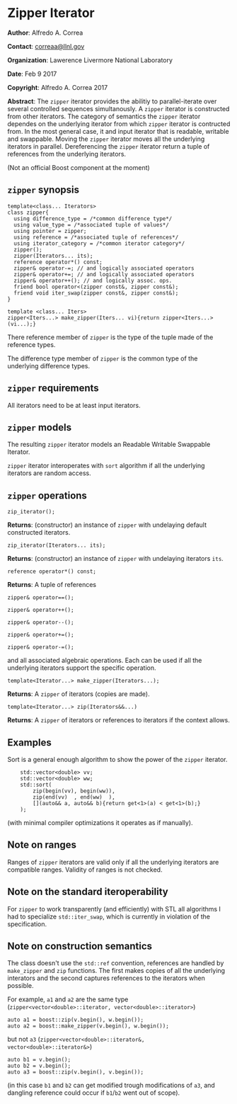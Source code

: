 # Zipper Iterator

**Author**: Alfredo A. Correa

**Contact**: correaa@llnl.gov

**Organization**: Lawerence Livermore National Laboratory

**Date**: Feb 9 2017

**Copyright**: Alfredo A. Correa 2017

**Abstract**: 
The `zipper` iterator provides the abilitiy to parallel-iterate over several controlled sequences simultanously.
A `zipper` iterator is constructed from other iterators.
The category of semantics the `zipper` iterator dependes on the underlying iterator from which `zipper` iterator is contructed from.
In the most general case, it and input iterator that is readable, writable and swappable.
Moving the `zipper` iterator moves all the underlying iterators in parallel. 
Dereferencing the `zipper` iterator return a tuple of references from the underlying iterators.

(Not an official Boost component at the moment)

## `zipper` synopsis

    template<class... Iterators>
    class zipper{
      using difference_type = /*common difference type*/
      using value_type = /*associated tuple of values*/
      using pointer = zipper;
      using reference = /*associated tuple of references*/
      using iterator_category = /*common iterator category*/
      zipper();
      zipper(Iterators... its);
      reference operator*() const;
      zipper& operator-=; // and logically associated operators
      zipper& operator+=; // and logically associated operators
      zipper& operator++(); // and logically assoc. ops.
      friend bool operator<(zipper const&, zipper const&);
      friend void iter_swap(zipper const&, zipper const&);
    }

    template <class... Iters> 
    zipper<Iters...> make_zipper(Iters... vi){return zipper<Iters...>(vi...);}

There reference member of `zipper` is the type of the tuple made of the reference types.

The difference type member of `zipper` is the common type of the underlying difference types.

## `zipper` requirements

All iterators need to be at least input iterators.

## `zipper` models

The resulting `zipper` iterator models an Readable Writable Swappable Iterator.

`zipper` iterator interoperates with `sort` algorithm if all the underlying iterators are random access.

## `zipper` operations

`zip_iterator();`

**Returns**: (constructor) an instance of `zipper` with undelaying default constructed iterators.

`zip_iterator(Iterators... its);`

**Returns**: (constructor) an instance of `zipper` with undelaying iterators `its`.

`reference operator*() const;`

**Returns**: A tuple of references

`zipper& operator==();` 

`zipper& operator++();` 

`zipper& operator--();` 

`zipper& operator+=();` 

`zipper& operator-=();` 


and all associated algebraic operations.
Each can be used if all the underlying iterators support the specific operation.

`template<Iterator...> make_zipper(Iterators...);` 

**Returns**: A `zipper` of iterators (copies are made).

`template<Iterator...> zip(Iterators&&...)` 

**Returns**: A `zipper` of iterators or references to iterators if the context allows.


## Examples

Sort is a general enough algorithm to show the power of the `zipper` iterator.

		std::vector<double> vv;
		std::vector<double> ww;
		std::sort(
			zip(begin(vv), begin(ww)),
			zip(end(vv)  , end(ww)  ),
			[](auto&& a, auto&& b){return get<1>(a) < get<1>(b);}
		);

(with minimal compiler optimizations it operates as if manually).

## Note on ranges

Ranges of `zipper` iterators are valid only if all the underlying iterators are compatible ranges.
Validity of ranges is not checked.

## Note on the standard iteroperability

For `zipper` to work transparently (and efficiently) with STL all algorithms I had to specialize `std::iter_swap`, which is currently in violation of the specification.

## Note on construction semantics

The class doesn't use the `std::ref` convention, references are handled by `make_zipper` and `zip` functions. 
The first makes copies of all the underlying interators and the second captures references to the iterators when possible.

For example, `a1` and `a2` are the same type (`zipper<vector<double>::iterator, vector<double>::iterator>`)
 
	auto a1 = boost::zip(v.begin(), w.begin());
	auto a2 = boost::make_zipper(v.begin(), w.begin());

but not `a3` (`zipper<vector<double>::iterator&, vector<double>::iterator&>`)

	auto b1 = v.begin();
	auto b2 = v.begin();
	auto a3 = boost::zip(v.begin(), v.begin());

(in this case `b1` and `b2` can get modified trough modifications of `a3`, and dangling reference could occur if `b1`/`b2` went out of scope).

